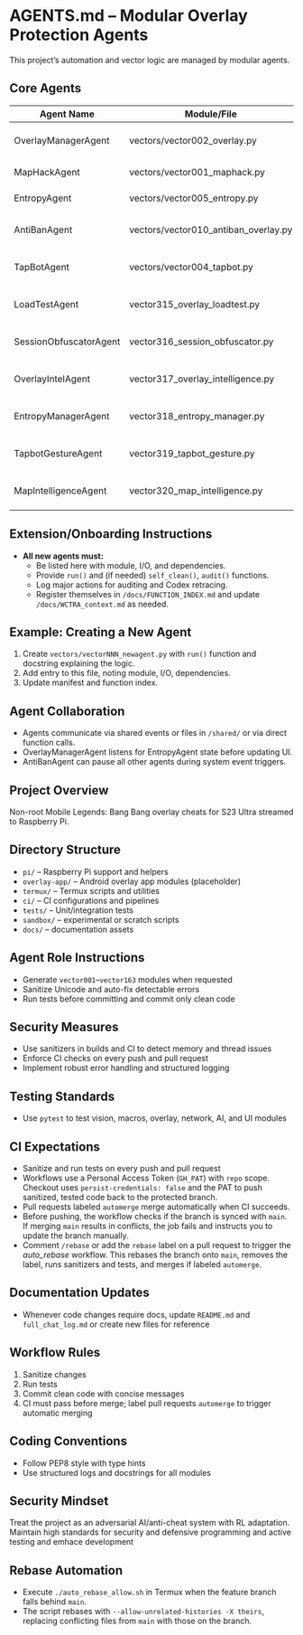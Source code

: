 # AGENTS.md – Modular Overlay Protection Agents

This project’s automation and vector logic are managed by modular agents.

## Core Agents

| Agent Name             | Module/File               | Purpose                       | Input                   | Output         | Dependencies   |
|------------------------|--------------------------|-------------------------------|-------------------------|----------------|---------------|
| OverlayManagerAgent    | vectors/vector002_overlay.py   | Handles ESP/map overlays      | Game state, config      | Rendered UI    | EntropyAgent  |
| MapHackAgent           | vectors/vector001_maphack.py   | Reveals minimap info          | Raw map memory          | Entity list    |               |
| EntropyAgent           | vectors/vector005_entropy.py   | Adds entropy, session random  | Overlay state           | New entropy    | OverlayManager|
| AntiBanAgent           | vectors/vector010_antiban_overlay.py | Hide overlay/screens, log clean | System events         | Clean state    |               |
| TapBotAgent            | vectors/vector004_tapbot.py    | Simulates human tap entropy   | Tap command             | Touch event    | EntropyAgent  |
| LoadTestAgent         | vector315_overlay_loadtest.py   | Overlay stress/load test cycles | cycles config        | Remaining handles | OverlayManager |
| SessionObfuscatorAgent| vector316_session_obfuscator.py | Randomize session IDs and overlay names | None | New session ID | OverlayManager |
| OverlayIntelAgent     | vector317_overlay_intelligence.py | Monitor overlay FPS and memory usage | None | Metric list    | OverlayManager |
| EntropyManagerAgent   | vector318_entropy_manager.py | Rotate seeds for overlay and tap modules | None | Seed list      |               |
| TapbotGestureAgent    | vector319_tapbot_gesture.py | Simulate taps and swipes with entropy | Gesture plan | Touch events   | EntropyManager |
| MapIntelligenceAgent  | vector320_map_intelligence.py | Build heatmap of enemy sightings | Frame stream | Heatmap data   | OverlayManager |

## Extension/Onboarding Instructions

- **All new agents must:**
    - Be listed here with module, I/O, and dependencies.
    - Provide `run()` and (if needed) `self_clean()`, `audit()` functions.
    - Log major actions for auditing and Codex retracing.
    - Register themselves in `/docs/FUNCTION_INDEX.md` and update `/docs/WCTRA_context.md` as needed.

## Example: Creating a New Agent

1. Create `vectors/vectorNNN_newagent.py` with `run()` function and docstring explaining the logic.
2. Add entry to this file, noting module, I/O, dependencies.
3. Update manifest and function index.

## Agent Collaboration

- Agents communicate via shared events or files in `/shared/` or via direct function calls.
- OverlayManagerAgent listens for EntropyAgent state before updating UI.
- AntiBanAgent can pause all other agents during system event triggers.
## Project Overview
Non-root Mobile Legends: Bang Bang overlay cheats for S23 Ultra streamed to Raspberry Pi.

## Directory Structure
- `pi/` – Raspberry Pi support and helpers
- `overlay-app/` – Android overlay app modules (placeholder)
- `termux/` – Termux scripts and utilities
- `ci/` – CI configurations and pipelines
- `tests/` – Unit/integration tests
- `sandbox/` – experimental or scratch scripts
- `docs/` – documentation assets

## Agent Role Instructions
- Generate `vector001`–`vector163` modules when requested
- Sanitize Unicode and auto-fix detectable errors
- Run tests before committing and commit only clean code

## Security Measures
- Use sanitizers in builds and CI to detect memory and thread issues
- Enforce CI checks on every push and pull request
- Implement robust error handling and structured logging

## Testing Standards
- Use `pytest` to test vision, macros, overlay, network, AI, and UI modules

## CI Expectations
- Sanitize and run tests on every push and pull request
- Workflows use a Personal Access Token (`GH_PAT`) with `repo` scope. Checkout uses `persist-credentials: false` and the PAT to push sanitized, tested code back to the protected branch.
- Pull requests labeled `automerge` merge automatically when CI succeeds.
- Before pushing, the workflow checks if the branch is synced with `main`. If merging `main` results in conflicts, the job fails and instructs you to update the branch manually.
- Comment `/rebase` or add the `rebase` label on a pull request to trigger the *auto_rebase* workflow. This rebases the branch onto `main`, removes the label, runs sanitizers and tests, and merges if labeled `automerge`.

## Documentation Updates
- Whenever code changes require docs, update `README.md` and `full_chat_log.md` or create new files for reference 

## Workflow Rules
1. Sanitize changes
2. Run tests
3. Commit clean code with concise messages
4. CI must pass before merge; label pull requests `automerge` to trigger automatic merging

## Coding Conventions
- Follow PEP8 style with type hints
- Use structured logs and docstrings for all modules

## Security Mindset
Treat the project as an adversarial AI/anti-cheat system with RL adaptation. Maintain high standards for security and defensive programming and active testing and emhace development 

## Rebase Automation
- Execute `./auto_rebase_allow.sh` in Termux when the feature branch falls behind
  `main`.
- The script rebases with `--allow-unrelated-histories -X theirs`, replacing
  conflicting files from `main` with those on the branch.

